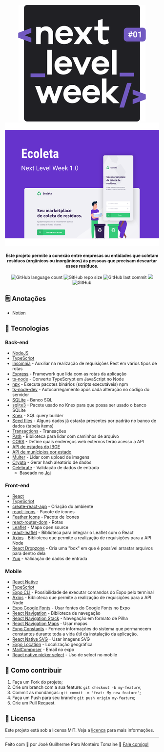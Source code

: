 <div align="center">
    <img src=".github/logo.svg">
</div>

<div align="center">
    <img src=".github/capa.svg">
</div>

<h4 align="center">
    Este projeto permite a conexão entre empresas ou entidades que coletam resíduos (orgânicos ou inorgânicos) às pessoas que precisam descartar esses resíduos.
</h4>

<div align="center">
    <img alt="GitHub language count" src="https://img.shields.io/github/languages/count/zehguilherme/next-level-week">
    <img alt="GitHub repo size" src="https://img.shields.io/github/repo-size/zehguilherme/next-level-week">
    <img alt="GitHub last commit" src="https://img.shields.io/github/last-commit/zehguilherme/next-level-week">
    <a href="https://www.codacy.com/manual/zehguilherme/next-level-week?utm_source=github.com&amp;utm_medium=referral&amp;utm_content=zehguilherme/next-level-week&amp;utm_campaign=Badge_Grade"><img src="https://app.codacy.com/project/badge/Grade/0f203f0e21d84588a400a6349f399f99"/></a>
    <img alt="GitHub" src="https://img.shields.io/github/license/zehguilherme/next-level-week">
</div>

## 🗒 Anotações

- [Notion](https://www.notion.so/zehguilherme/Next-Level-Week-c537391f2b274fa28022a0c685f083ef)

## 🚀 Tecnologias

### Back-end

- [NodeJS](https://nodejs.org/pt-br/)
- [TypeScript](https://www.typescriptlang.org/)
- [Insomnia](https://insomnia.rest/) - Auxiliar na realização de requisições Rest em vários tipos de rotas
- [Express](https://expressjs.com/pt-br/) - Framework que lida com as rotas da aplicação
- [ts-node](https://www.npmjs.com/package/ts-node) - Converte TypeScrypt em JavaScript no Node
- [npx](https://www.npmjs.com/package/npx) - Executa pacotes binários (scripts executáveis) npm
- [ts-node-dev](https://www.npmjs.com/package/ts-node-dev) - Autocarregamento após cada alteração no código do servidor
- [SQLite](https://www.sqlite.org/index.html) - Banco SQL
- [sqlite3](https://www.npmjs.com/package/sqlite3) - Pacote usado no Knex para que possa ser usado o banco SQLite
- [Knex](http://knexjs.org/) - SQL query builder
- [Seed files](http://knexjs.org/#Seeds-CLI) - Alguns dados já estarão presentes por padrão no banco de dados (tabela items)
- [Transactions](http://knexjs.org/#Transactions) - Transações
- [Path](https://nodejs.org/api/path.html) - Biblioteca para lidar com caminhos de arquivo
- [CORS](https://expressjs.com/en/resources/middleware/cors.html) - Define quais endereços web externos terão acesso a API
- [API de estados do IBGE](https://servicodados.ibge.gov.br/api/docs/localidades?versao=1#api-UFs-estadosGet)
- [API de munícipios por estado](https://servicodados.ibge.gov.br/api/docs/localidades?versao=1#api-Municipios-estadosUFMunicipiosGet)
- [Multer](https://www.npmjs.com/package/multer) - Lidar com upload de imagens
- [Crypto](https://nodejs.org/api/crypto.html#crypto_crypto) - Gerar hash aleatório de dados
- [Celebrate](https://github.com/arb/celebrate) - Validação de dados de entrada
  - Baseado no [Joi](https://github.com/hapijs/joi)

### Front-end

- [React](https://pt-br.reactjs.org/)
- [TypeScript](https://www.typescriptlang.org/)
- [create-react-app](https://pt-br.reactjs.org/docs/create-a-new-react-app.html#create-react-app) - Criação do ambiente
- [react-icons](https://react-icons.github.io/react-icons/) - Pacote de ícones
- [Feather Icons](https://feathericons.com/) - Pacote de ícones
- [react-router-dom](https://reacttraining.com/react-router/web/guides/quick-start) - Rotas
- [Leaflet](https://leafletjs.com/) - Mapa open source
- [react-leaflet](https://react-leaflet.js.org/) - Biblioteca para integrar o Leaflet com o React
- [Axios](https://github.com/axios/axios) - Biblioteca que permite a realização de requisições para a API Node
- [React Dropzone](https://github.com/react-dropzone/react-dropzone) - Cria uma "box"  em que é possível arrastar arquivos para dentro dela
- [Yup](https://github.com/jquense/yup) - Validação de dados de entrada

### Mobile

- [React Native](https://reactnative.dev/)
- [TypeScript](https://www.typescriptlang.org/)
- [Expo CLI](https://docs.expo.io/workflow/expo-cli/) - Possibilidade de executar comandos do Expo pelo terminal
- [Axios](https://github.com/axios/axios) - Biblioteca que permite a realização de requisições para a API Node
- [Expo Google Fonts](https://github.com/expo/google-fonts) - Usar fontes do Google Fonts no Expo
- [React Navigation](https://reactnavigation.org/docs/getting-started) - Biblioteca de navegação
- [React Navigation Stack](https://reactnavigation.org/docs/stack-navigator/) - Navegação em formato de Pilha
- [React Navigation Maps](https://github.com/react-native-community/react-native-maps) - Usar mapas
- [Expo Constants](https://docs.expo.io/versions/latest/sdk/constants/) - Fornece informações do sistema que permanecem constantes durante toda a vida útil da instalação da aplicação.
- [React Native SVG](https://github.com/react-native-community/react-native-svg) - Usar imagens SVG
- [Expo Location](https://docs.expo.io/versions/latest/sdk/location/) - Localização geográfica
- [MailComposer](https://docs.expo.io/versions/latest/sdk/mail-composer/) - Email no expo
- [React native picker select](https://www.npmjs.com/package/react-native-picker-select) - Uso de select no mobile

## 🤔 Como contribuir

1. Faça um Fork do projeto;
2. Crie um branch com a sua feature: `git checkout -b my-feature`;
3. Commit as mundanças: `git commit -m 'feat: My new feature'`;
4. Faça um Push para seu branch: `git push origin my-feature`;
5. Crie um Pull Request.

## 📝 Licensa

Este projeto está sob a licensa MIT. Veja a [licença](LICENSE) para mais informações.

---

Feito com 💟 por José Guilherme Paro Monteiro Tomaine 👋 [Fale comigo!](https://www.linkedin.com/in/jos%C3%A9-guilherme-paro-monteiro-tomaine/)